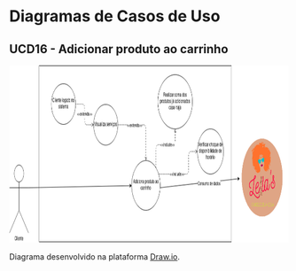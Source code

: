 # Diagramas de Casos de Uso

## UCD16 - Adicionar produto ao carrinho
<div class="toolgrid">
	<div>
        <img height="320px" src="../../../../img/diagramas-casos-uso/diagramas-v1/uc16.png"> 
    </div>
</div>
<p align="justify">Diagrama desenvolvido na plataforma <a href = "https://app.diagrams.net/">Draw.io</a>.</p>